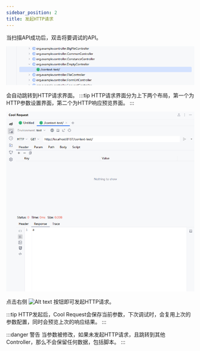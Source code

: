 ```yaml
---
sidebar_position: 2
title: 发起HTTP请求
---
```


当扫描API成功后，双击将要调试的API。


![Alt text](../images/api-tree.png)


会自动跳转到HTTP请求界面。
:::tip
 HTTP请求界面分为上下两个布局，第一个为HTTP参数设置界面，第二个为HTTP响应预览界面。
:::

![Alt text](../images/http-request.png)


点击右侧 ![Alt text](../images/send.svg) 按钮即可发起HTTP请求。

:::tip
HTTP发起后，Cool Request会保存当前参数，下次调试时，会复用上次的参数配置，同时会预览上次的响应结果。
:::


:::danger 警告
 当参数被修改，如果未发起HTTP请求，且跳转到其他Controller，那么不会保留任何数据，包括脚本。
:::